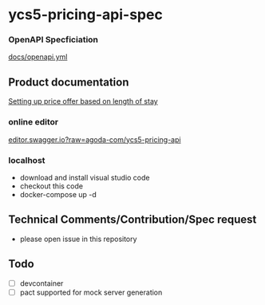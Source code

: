 # ycs5-pricing-api-spec

### OpenAPI Specficiation
[docs/openapi.yml](docs/openapi.yml)

## Product documentation
[Setting up price offer based on length of stay](docs/los-pricing.md)


### online editor
[editor.swagger.io?raw=agoda-com/ycs5-pricing-api](https://editor.swagger.io/?raw=https://raw.githubusercontent.com/agoda-com/ycs5-pricing-api-spec/master/docs/openapi.yml)

### localhost 
- download and install visual studio code
- checkout this code
- docker-compose up -d

## Technical Comments/Contribution/Spec request
- please open issue in this repository

## Todo
- [ ] devcontainer
- [ ] pact supported for mock server generation
